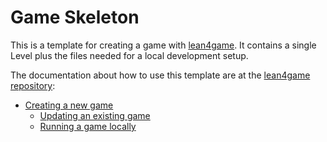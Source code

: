 # Game Skeleton

This is a template for creating a game with [lean4game](https://github.com/leanprover-community/lean4game/). It contains a single Level plus the files needed for a local development setup.

The documentation about how to use this template are at the [lean4game repository](https://github.com/leanprover-community/lean4game/):

* [Creating a new game](https://github.com/leanprover-community/lean4game/blob/main/doc/create_game.md)
  * [Updating an existing game](https://github.com/leanprover-community/lean4game/blob/main/doc/update_game.md)
  * [Running a game locally](https://github.com/leanprover-community/lean4game/blob/main/doc/running_locally.md)


